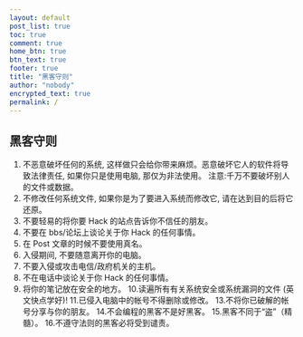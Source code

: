 ```yaml
---
layout: default
post_list: true
toc: true
comment: true
home_btn: true
btn_text: true
footer: true
title: "黑客守则"
author: "nobody"
encrypted_text: true
permalink: /
---
```

## 黑客守则
1. 不恶意破坏任何的系统, 这样做只会给你带来麻烦。恶意破坏它人的软件将导致法律责任, 如果你只是使用电脑, 那仅为非法使用。 注意:千万不要破坏别人的文件或数据。
2. 不修改任何系统文件, 如果你是为了要进入系统而修改它, 请在达到目的后将它还原。
3. 不要轻易的将你要 Hack 的站点告诉你不信任的朋友。
4. 不要在 bbs/论坛上谈论关于你 Hack 的任何事情。
5. 在 Post 文章的时候不要使用真名。
6. 入侵期间, 不要随意离开你的电脑。
7. 不要入侵或攻击电信/政府机关的主机。
8. 不在电话中谈论关于你 Hack 的任何事情。
9. 将你的笔记放在安全的地方。
10.读遍所有有关系统安全或系统漏洞的文件 (英文快点学好)!
11.已侵入电脑中的帐号不得删除或修改。
13.不将你已破解的帐号分享与你的朋友。
14.不会编程的黑客不是好黑客。
15.黑客不同于“盗”（精髓）。
16.不遵守法则的黑客必将受到谴责。